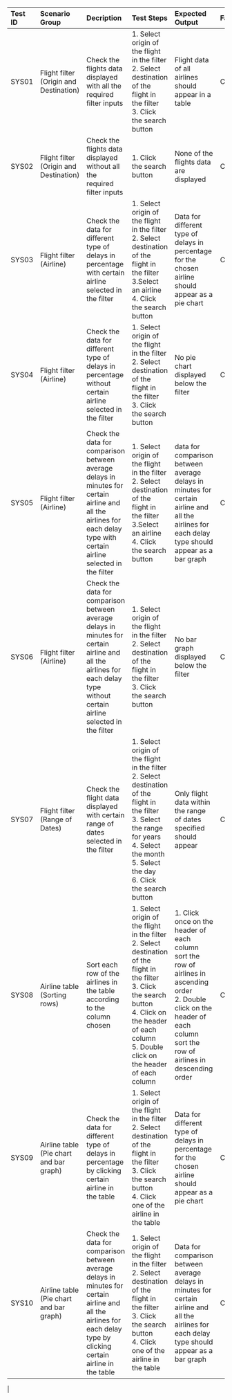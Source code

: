 | Test ID | Scenario Group | Decription | Test Steps | Expected Output | Factors | Metrics | Remarks |
| :-      | :-             | :-         | :-         | :-              | :-      | :-      | :-      |
| SYS01 | Flight filter (Origin and Destination) | Check the flights data displayed with all the required filter inputs | 1. Select origin of the flight in the filter<br>2. Select destination of the flight in the filter<br>3. Click the search button | Flight data of all airlines should appear in a table | Correctness | Direct,<br>Internal| |
| SYS02 | Flight filter (Origin and Destination) | Check the flights data displayed without all the required filter inputs | 1. Click the search button | None of the flights data are displayed | Correctness | Direct,<br>Internal | |
| SYS03 | Flight filter (Airline) | Check the data for different type of delays in percentage with certain airline selected in the filter | 1. Select origin of the flight in the filter<br>2. Select destination of the flight in the filter<br>3.Select an airline<br>4. Click the search button | Data for different type of delays in percentage for the chosen airline should appear as a pie chart | Correctness | Direct,<br>Internal | |
| SYS04 | Flight filter (Airline) | Check the data for different type of delays in percentage without certain airline selected in the filter | 1. Select origin of the flight in the filter<br>2. Select destination of the flight in the filter<br>3. Click the search button | No pie chart displayed below the filter | Correctness | Direct,<br>Internal || 
| SYS05 | Flight filter (Airline) | Check the data for comparison between average delays in minutes for certain airline and all the airlines for each delay type with certain airline selected in the filter | 1. Select origin of the flight in the filter<br>2. Select destination of the flight in the filter<br>3.Select an airline<br>4. Click the search button | data for comparison between average delays in minutes for certain airline and all the airlines for each delay type should appear as a bar graph | Correctness| Direct,<br>Internal ||
| SYS06 | Flight filter (Airline) | Check the data for comparison between average delays in minutes for certain airline and all the airlines for each delay type without certain airline selected in the filter | 1. Select origin of the flight in the filter<br>2. Select destination of the flight in the filter<br>3. Click the search button | No bar graph displayed below the filter | Correctness | Direct,<br>Internal ||   
| SYS07 | Flight filter (Range of Dates) | Check the flight data displayed with certain range of dates selected in the filter | 1. Select origin of the flight in the filter<br>2. Select destination of the flight in the filter<br>3. Select the range for years<br>4. Select the month<br>5. Select the day<br>6. Click the search button | Only flight data within the range of dates specified should appear | Correctness | Direct,<br>Internal ||
| SYS08 | Airline table (Sorting rows) | Sort each row of the airlines in the table according to the column chosen | 1. Select origin of the flight in the filter<br>2. Select destination of the flight in the filter<br>3. Click the search button<br>4. Click on the header of each column<br>5. Double click on the header of each column | 1. Click once on the header of each column sort the row of airlines in ascending order<br>2. Double click on the header of each column sort the row of airlines in descending order | Correctness | Direct,<br>Internal ||
| SYS09 | Airline table (Pie chart and bar graph) | Check the data for different type of delays in percentage by clicking certain airline in the table | 1. Select origin of the flight in the filter<br>2. Select destination of the flight in the filter<br>3. Click the search button <br>4. Click one of the airline in the table | Data for different type of delays in percentage for the chosen airline should appear as a pie chart | Correctness | Direct,<br>Internal || 
| SYS10 | Airline table (Pie chart and bar graph) | Check the data for comparison between average delays in minutes for certain airline and all the airlines for each delay type by clicking certain airline in the table | 1. Select origin of the flight in the filter<br>2. Select destination of the flight in the filter<br>3. Click the search button <br>4. Click one of the airline in the table | Data for comparison between average delays in minutes for certain airline and all the airlines for each delay type should appear as a bar graph | Correctness | Direct,<br>Internal ||
|